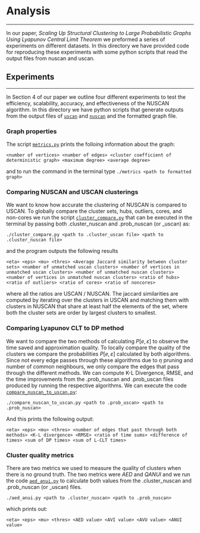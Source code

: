 # Analysis
--------------

In our paper, *Scaling Up Structural Clustering to Large Probabilistic Graphs Using Lyapunov Central Limit Theorem* we preformed a series of experiments on different datasets. In this directory we have provided code for reproducing these experiments with some python scripts that read the output files from nuscan and uscan.

## Experiments
----------------

In Section 4 of our paper we outline four different experiments to test the efficiency, scalability, accuracy, and effectiveness of the NUSCAN algorithm. In this directory we have python scripts that generate outputs from the output files of [`uscan`](https://github.com/JoetheManHowie/NUSCAN/tree/main/uscan) and [`nuscan`](https://github.com/JoetheManHowie/NUSCAN/tree/main/nuscan) and the formatted graph file.

### Graph properties

The script [`metrics.py`](https://github.com/JoetheManHowie/NUSCAN/blob/main/analysis/metrics.py) prints the folloing information about the graph:

`<number of vertices> <number of edges> <cluster coefficient of deterministic graph> <maximum degree> <average degree>`

and to run the command in the terminal type `./metrics <path to formatted graph>`

### Comparing NUSCAN and USCAN clusterings

We want to know how accurate the clustering of NUSCAN is compared to USCAN.
To globally compare the cluster sets, hubs, outliers, cores, and non-cores we run the script [`cluster_compare.py`](https://github.com/JoetheManHowie/NUSCAN/blob/main/analysis/cluster_compare.py) that can be executed in the terminal by passing both .cluster_nuscan and .prob_nuscan (or _uscan) as:

`./cluster_compare.py <path to .cluster_uscan file> <path to .cluster_nuscan file>` 

and the program outputs the following results

`<eta> <eps> <mu> <thres> <Average Jaccard similarity between cluster sets> <number of unmatched uscan clusters> <number of vertices in unmatched uscan clusters> <number of unmatched nuscan clusters> <number of vertices in unmatched nuscan clusters> <ratio of hubs> <ratio of outliers> <ratio of cores> <ratio of noncores>`

where all the ratios are USCAN / NUSCAN.
The jaccard similarities are computed by iterating over the clusters in USCAN and matching them with clusters in NUSCAN that share at least half the elements of the set, where both the cluster sets are order by largest clusters to smallest.

### Comparing Lyapunov CLT to DP method

We want to compare the two methods of calculating $P[e, \varepsilon]$ to observe the time saved and approximation quality.
To locally compare the quality of the clusters we compare the probabilities $P[e, \varepsilon]$ calculated by both algorithms. Since not every edge passes through these algorithms due to $\eta$ pruning and number of common neighbours, we only compare the edges that pass through the different methods. We can compute K-L Divergence, RMSE, and the time improvements from the .prob_nuscan and .prob_uscan files produced by running the respective algorithms. We can execute the code [`compare_nuscan_to_uscan.py`](https://github.com/JoetheManHowie/NUSCAN/blob/main/analysis/compare_nuscan_to_uscan.py):

`./compare_nuscan_to_uscan.py <path to .prob_uscan> <path to .prob_nuscan>`

And this prints the following output:

`<eta> <eps> <mu> <thres> <number of edges that past through both methods> <K-L divergence> <RMSE> <ratio of time sums> <difference of times> <sum of DP times> <sum of L-CLT times>`


### Cluster quality metrics

There are two metrics we used to measure the quality of clusters when there is no ground truth. The two metrics were $AED$ and $Q{ANUI}$ and we run the code [`aed_anui.py`](https://github.com/JoetheManHowie/NUSCAN/blob/main/analysis/aed_anui.py)  to calculate both values from the .cluster_nuscan and .prob_nuscan (or _uscan) files.

`./aed_anui.py <path to .cluster_nuscan> <path to .prob_nuscan>`

which prints out:

`<eta> <eps> <mu> <thres> <AED value> <AVI value> <AVU value> <ANUI value>`

